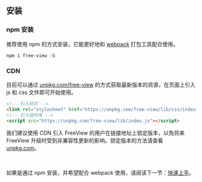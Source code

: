 ## 安装

### npm 安装

推荐使用 npm 的方式安装，它能更好地和 [webpack](https://webpack.js.org/) 打包工具配合使用。

```shell
npm i free-view -S
```

### CDN

目前可以通过 [unpkg.com/free-view](https://unpkg.com/free-view/) 的方式获取最新版本的资源，在页面上引入 js 和 css 文件即可开始使用。

```html
<!-- 引入样式 -->
<link rel="stylesheet" href="https://unpkg.com/free-view/lib/css/index.css">
<!-- 引入组件库 -->
<script src="https://unpkg.com/free-view/lib/index.js"></script>
```

我们建议使用 CDN 引入 FreeView 的用户在链接地址上锁定版本，以免将来 FreeView 升级时受到非兼容性更新的影响。锁定版本的方法请查看 [unpkg.com](https://unpkg.com/#/)。

<br>

如果是通过 npm 安装，并希望配合 webpack 使用，请阅读下一节：[快速上手](/#/component/quickStart)。